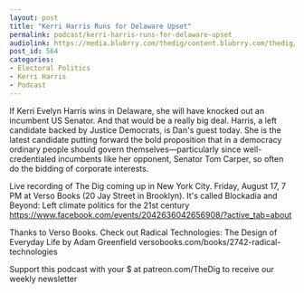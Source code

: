 ```yaml
---
layout: post
title: "Kerri Harris Runs for Delaware Upset"
permalink: podcast/kerri-harris-runs-for-delaware-upset
audiolink: https://media.blubrry.com/thedig/content.blubrry.com/thedig/The_Dig_-_EP_136_-_Harris.mp3
post_id: 564
categories: 
- Electoral Politics
- Kerri Harris
- Podcast
---
```


If Kerri Evelyn Harris wins in Delaware, she will have knocked out an incumbent US Senator. And that would be a really big deal. Harris, a left candidate backed by Justice Democrats, is Dan's guest today. She is the latest candidate putting forward the bold proposition that in a democracy ordinary people should govern themselves—particularly since well-credentialed incumbents like her opponent, Senator Tom Carper, so often do the bidding of corporate interests.

Live recording of The Dig coming up in New York City. Friday, August 17, 7 PM at Verso Books (20 Jay Street in Brooklyn). It's called Blockadia and Beyond: Left climate politics for the 21st century https://www.facebook.com/events/2042636042656908/?active_tab=about

Thanks to Verso Books. Check out Radical Technologies: The Design of Everyday Life by Adam Greenfield versobooks.com/books/2742-radical-technologies



Support this podcast with your $ at patreon.com/TheDig to receive our weekly newsletter